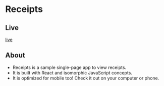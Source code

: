 # Receipts

## Live
[live](http://robkim.io/receipts/)

## About
* Receipts is a sample single-page app to view receipts.
* It is built with React and isomorphic JavaScript concepts.
* It is optimized for mobile too! Check it out on your computer or phone.
